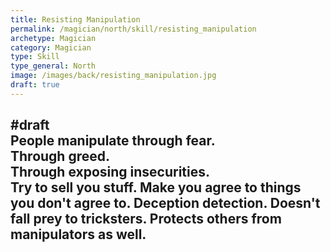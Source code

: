 ```yaml
---
title: Resisting Manipulation
permalink: /magician/north/skill/resisting_manipulation
archetype: Magician
category: Magician
type: Skill
type_general: North
image: /images/back/resisting_manipulation.jpg
draft: true
---
```

#draft   
People manipulate through fear.   
Through greed.   
Through exposing insecurities.   
Try to sell you stuff. Make you agree to things you don't agree to. Deception detection. Doesn't fall prey to tricksters. Protects others from manipulators as well. 
---
